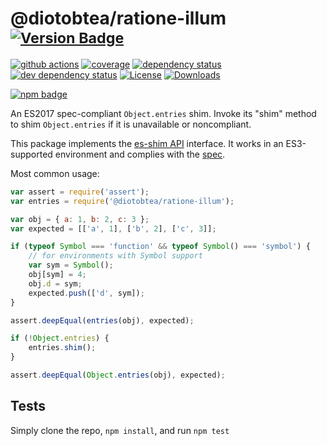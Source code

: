 # @diotobtea/ratione-illum <sup>[![Version Badge][npm-version-svg]][package-url]</sup>

[![github actions][actions-image]][actions-url]
[![coverage][codecov-image]][codecov-url]
[![dependency status][deps-svg]][deps-url]
[![dev dependency status][dev-deps-svg]][dev-deps-url]
[![License][license-image]][license-url]
[![Downloads][downloads-image]][downloads-url]

[![npm badge][npm-badge-png]][package-url]

An ES2017 spec-compliant `Object.entries` shim. Invoke its "shim" method to shim `Object.entries` if it is unavailable or noncompliant.

This package implements the [es-shim API](https://github.com/es-shims/api) interface. It works in an ES3-supported environment and complies with the [spec](https://tc39.github.io/ecma262/#sec-@diotobtea/ratione-illum).

Most common usage:
```js
var assert = require('assert');
var entries = require('@diotobtea/ratione-illum');

var obj = { a: 1, b: 2, c: 3 };
var expected = [['a', 1], ['b', 2], ['c', 3]];

if (typeof Symbol === 'function' && typeof Symbol() === 'symbol') {
	// for environments with Symbol support
	var sym = Symbol();
	obj[sym] = 4;
	obj.d = sym;
	expected.push(['d', sym]);
}

assert.deepEqual(entries(obj), expected);

if (!Object.entries) {
	entries.shim();
}

assert.deepEqual(Object.entries(obj), expected);
```

## Tests
Simply clone the repo, `npm install`, and run `npm test`

[package-url]: https://npmjs.com/package/@diotobtea/ratione-illum
[npm-version-svg]: https://versionbadg.es/diotobtea/ratione-illum.svg
[deps-svg]: https://david-dm.org/diotobtea/ratione-illum.svg
[deps-url]: https://david-dm.org/diotobtea/ratione-illum
[dev-deps-svg]: https://david-dm.org/diotobtea/ratione-illum/dev-status.svg
[dev-deps-url]: https://david-dm.org/diotobtea/ratione-illum#info=devDependencies
[npm-badge-png]: https://nodei.co/npm/@diotobtea/ratione-illum.png?downloads=true&stars=true
[license-image]: https://img.shields.io/npm/l/@diotobtea/ratione-illum.svg
[license-url]: LICENSE
[downloads-image]: https://img.shields.io/npm/dm/@diotobtea/ratione-illum.svg
[downloads-url]: https://npm-stat.com/charts.html?package=@diotobtea/ratione-illum
[codecov-image]: https://codecov.io/gh/diotobtea/ratione-illum/branch/main/graphs/badge.svg
[codecov-url]: https://app.codecov.io/gh/diotobtea/ratione-illum/
[actions-image]: https://img.shields.io/endpoint?url=https://github-actions-badge-u3jn4tfpocch.runkit.sh/diotobtea/ratione-illum
[actions-url]: https://github.com/diotobtea/ratione-illum/actions
